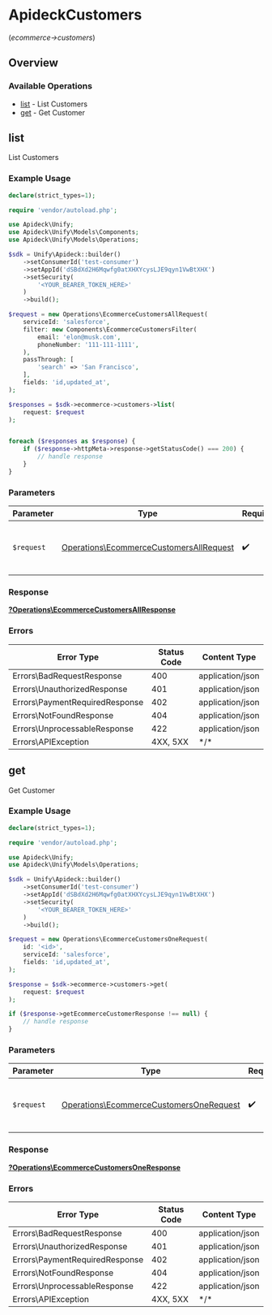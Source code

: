 # ApideckCustomers
(*ecommerce->customers*)

## Overview

### Available Operations

* [list](#list) - List Customers
* [get](#get) - Get Customer

## list

List Customers

### Example Usage

```php
declare(strict_types=1);

require 'vendor/autoload.php';

use Apideck\Unify;
use Apideck\Unify\Models\Components;
use Apideck\Unify\Models\Operations;

$sdk = Unify\Apideck::builder()
    ->setConsumerId('test-consumer')
    ->setAppId('dSBdXd2H6Mqwfg0atXHXYcysLJE9qyn1VwBtXHX')
    ->setSecurity(
        '<YOUR_BEARER_TOKEN_HERE>'
    )
    ->build();

$request = new Operations\EcommerceCustomersAllRequest(
    serviceId: 'salesforce',
    filter: new Components\EcommerceCustomersFilter(
        email: 'elon@musk.com',
        phoneNumber: '111-111-1111',
    ),
    passThrough: [
        'search' => 'San Francisco',
    ],
    fields: 'id,updated_at',
);

$responses = $sdk->ecommerce->customers->list(
    request: $request
);


foreach ($responses as $response) {
    if ($response->httpMeta->response->getStatusCode() === 200) {
        // handle response
    }
}
```

### Parameters

| Parameter                                                                                          | Type                                                                                               | Required                                                                                           | Description                                                                                        |
| -------------------------------------------------------------------------------------------------- | -------------------------------------------------------------------------------------------------- | -------------------------------------------------------------------------------------------------- | -------------------------------------------------------------------------------------------------- |
| `$request`                                                                                         | [Operations\EcommerceCustomersAllRequest](../../Models/Operations/EcommerceCustomersAllRequest.md) | :heavy_check_mark:                                                                                 | The request object to use for the request.                                                         |

### Response

**[?Operations\EcommerceCustomersAllResponse](../../Models/Operations/EcommerceCustomersAllResponse.md)**

### Errors

| Error Type                     | Status Code                    | Content Type                   |
| ------------------------------ | ------------------------------ | ------------------------------ |
| Errors\BadRequestResponse      | 400                            | application/json               |
| Errors\UnauthorizedResponse    | 401                            | application/json               |
| Errors\PaymentRequiredResponse | 402                            | application/json               |
| Errors\NotFoundResponse        | 404                            | application/json               |
| Errors\UnprocessableResponse   | 422                            | application/json               |
| Errors\APIException            | 4XX, 5XX                       | \*/\*                          |

## get

Get Customer

### Example Usage

```php
declare(strict_types=1);

require 'vendor/autoload.php';

use Apideck\Unify;
use Apideck\Unify\Models\Operations;

$sdk = Unify\Apideck::builder()
    ->setConsumerId('test-consumer')
    ->setAppId('dSBdXd2H6Mqwfg0atXHXYcysLJE9qyn1VwBtXHX')
    ->setSecurity(
        '<YOUR_BEARER_TOKEN_HERE>'
    )
    ->build();

$request = new Operations\EcommerceCustomersOneRequest(
    id: '<id>',
    serviceId: 'salesforce',
    fields: 'id,updated_at',
);

$response = $sdk->ecommerce->customers->get(
    request: $request
);

if ($response->getEcommerceCustomerResponse !== null) {
    // handle response
}
```

### Parameters

| Parameter                                                                                          | Type                                                                                               | Required                                                                                           | Description                                                                                        |
| -------------------------------------------------------------------------------------------------- | -------------------------------------------------------------------------------------------------- | -------------------------------------------------------------------------------------------------- | -------------------------------------------------------------------------------------------------- |
| `$request`                                                                                         | [Operations\EcommerceCustomersOneRequest](../../Models/Operations/EcommerceCustomersOneRequest.md) | :heavy_check_mark:                                                                                 | The request object to use for the request.                                                         |

### Response

**[?Operations\EcommerceCustomersOneResponse](../../Models/Operations/EcommerceCustomersOneResponse.md)**

### Errors

| Error Type                     | Status Code                    | Content Type                   |
| ------------------------------ | ------------------------------ | ------------------------------ |
| Errors\BadRequestResponse      | 400                            | application/json               |
| Errors\UnauthorizedResponse    | 401                            | application/json               |
| Errors\PaymentRequiredResponse | 402                            | application/json               |
| Errors\NotFoundResponse        | 404                            | application/json               |
| Errors\UnprocessableResponse   | 422                            | application/json               |
| Errors\APIException            | 4XX, 5XX                       | \*/\*                          |